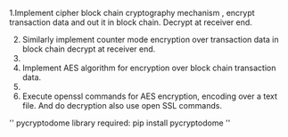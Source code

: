 1.Implement cipher block chain cryptography mechanism , encrypt transaction data and out it in block chain. Decrypt at receiver end.

2. Similarly implement counter mode encryption over transaction data in block chain decrypt at receiver end.
3. 
4. Implement AES algorithm for encryption over block chain transaction data.
5. 
6. Execute openssl commands for AES encryption, encoding over a text file. And do decryption also use open SSL commands.

''
pycryptodome library required:
pip install pycryptodome
''
